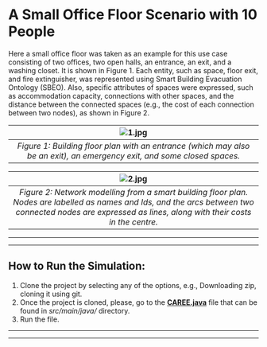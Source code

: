 # A Small Office Floor Scenario with 10 People 
Here a small office floor was taken as an example for this use case consisting of two offices, two open halls, an entrance, an exit, and a washing closet. It is shown in Figure 1. Each entity, such as space, floor exit, and fire extinguisher, was represented using Smart Building Evacuation Ontology (SBEO). Also, specific attributes of spaces were expressed, such as accommodation capacity, connections with other spaces, and the distance between the connected spaces (e.g., the cost of each connection between two nodes), as shown in Figure 2.  

| ![1.jpg](https://github.com/qasimkhalid/CAREE/blob/use_case_1_office_building_10_people_scenario_2/Figures/1.png?raw=true) | 
|:--:|
| *Figure 1: Building floor plan with an entrance (which may also be an exit), an emergency exit, and some closed spaces.* |

| ![2.jpg](https://github.com/qasimkhalid/CAREE/blob/use_case_1_office_building_10_people_scenario_2/Figures/2.png?raw=true)  | 
|:--:|
| *Figure 2: Network modelling from a smart building floor plan. Nodes are labelled as names and Ids, and the arcs between two connected nodes are expressed as lines, along with their costs in the centre.* |

------------
------------
## How to Run the Simulation:

1. Clone the project by selecting any of the options, e.g., Downloading zip, cloning it using git.  
2. Once the project is cloned, please, go to the [**CAREE.java**](https://github.com/qasimkhalid/CAREE/blob/use_case_1_office_building_10_people_scenario_2/src/main/java/CAREE.java) file that can be found in *src/main/java/* directory.
3. Run the file. 

------------
------------
